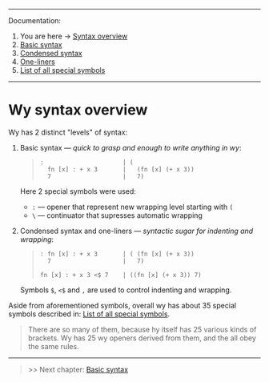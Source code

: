 
---
Documentation:
1. You are here -> [Syntax overview](https://github.com/rmnavr/wy/blob/main/docs/01_Overview.md)
2. [Basic syntax](https://github.com/rmnavr/wy/blob/main/docs/02_Basic.md) 
3. [Condensed syntax](https://github.com/rmnavr/wy/blob/main/docs/03_Condensed.md)
4. [One-liners](https://github.com/rmnavr/wy/blob/main/docs/04_One_liners.md) 
5. [List of all special symbols](https://github.com/rmnavr/wy/blob/main/docs/05_Symbols.md)
---

# Wy syntax overview

Wy has 2 distinct "levels" of syntax:

1. Basic syntax *— quick to grasp and enough to write anything in wy*:
   > ```hy
   > :                      | (
   >   fn [x] : + x 3       |   (fn [x] (+ x 3))
   >   7                    |   7)
   > ```

   Here 2 special symbols were used:
   - `:` — opener that represent new wrapping level starting with `(`
   - `\` — continuator that supresses automatic wrapping

2. Condensed syntax and one-liners *— syntactic sugar for indenting and wrapping*:
   > ```hy
   > : fn [x] : + x 3       | ( (fn [x] (+ x 3))    
   >   7                    |   7)
   > 
   > fn [x] : + x 3 <$ 7    | ((fn [x] (+ x 3)) 7)
   > ```

   Symbols `$`, `<$` and `,` are used to control indenting and wrapping.

Aside from aforementioned symbols, overall wy has about 35 special symbols described in:
[List of all special symbols](https://github.com/rmnavr/wy/blob/main/docs/05_Symbols.md).

> There are so many of them, because hy itself has 25 various kinds of brackets.
> Wy has 25 wy openers derived from them, and the all obey the same rules.

---

> \>\> Next chapter: [Basic syntax](https://github.com/rmnavr/wy/blob/main/docs/02_Basic.md) 
